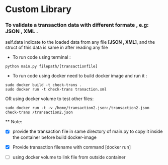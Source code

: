 # Custom Library 
### To validate a transaction data with different formate , e.g: JSON , XML .
self.data indicate to the loaded data from any file **[JSON , XML]**, and the struct of this data is same in after reading any file 

* To run code using terminal : 
```
python main.py filepath/[transactionfile]

```
* To run code using docker need to build docker image and run it :
```
sudo docker build -t check-trans .
sudo docker run -t check-trans tranaction.xml 
```
OR using docker volume to test other files:
```
sudo docker run -t -v /home/transaction2.json:/transaction2.json check-trans /transaction2.json

```

** Note:
- [x] provide the transaction file in same directory of main.py to copy it inside the container before build docker-image
- [x] Provide transaction filename with command [docker run] 
- [ ] using docker volume to link file from outside container





